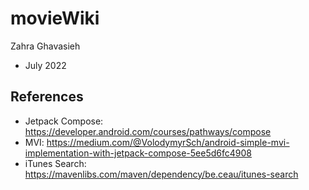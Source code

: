 # movieWiki
Zahra Ghavasieh
- July 2022

## References
- Jetpack Compose: https://developer.android.com/courses/pathways/compose
- MVI: https://medium.com/@VolodymyrSch/android-simple-mvi-implementation-with-jetpack-compose-5ee5d6fc4908
- iTunes Search: https://mavenlibs.com/maven/dependency/be.ceau/itunes-search